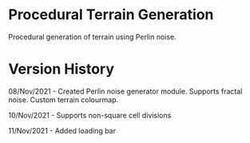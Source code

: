# Procedural Terrain Generation

Procedural generation of terrain using Perlin noise.


# Version History

08/Nov/2021 - Created Perlin noise generator module. Supports fractal noise. Custom terrain colourmap.

10/Nov/2021 - Supports non-square cell divisions

11/Nov/2021 - Added loading bar